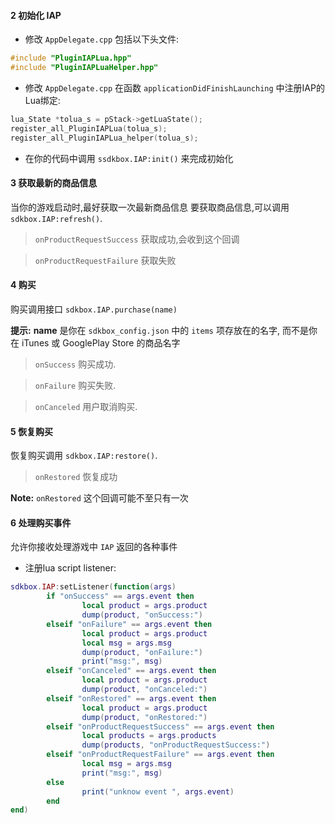 
#### 2 初始化 IAP

* 修改 `AppDelegate.cpp` 包括以下头文件:
```cpp
#include "PluginIAPLua.hpp"
#include "PluginIAPLuaHelper.hpp"
```

* 修改 `AppDelegate.cpp` 在函数 `applicationDidFinishLaunching` 中注册IAP的Lua绑定:
```cpp
lua_State *tolua_s = pStack->getLuaState();
register_all_PluginIAPLua(tolua_s);
register_all_PluginIAPLua_helper(tolua_s);
```

* 在你的代码中调用 `ssdkbox.IAP:init()` 来完成初始化


#### 3 获取最新的商品信息
当你的游戏启动时,最好获取一次最新商品信息
要获取商品信息,可以调用 `sdkbox.IAP:refresh()`.

> `onProductRequestSuccess` 获取成功,会收到这个回调

> `onProductRequestFailure` 获取失败

#### 4 购买
购买调用接口 `sdkbox.IAP.purchase(name)`

__提示:__ __name__ 是你在 `sdkbox_config.json` 中的 `items` 项存放在的名字, 而不是你在 iTunes 或 GooglePlay Store 的商品名字

> `onSuccess` 购买成功.

> `onFailure` 购买失败.

> `onCanceled` 用户取消购买.

#### 5 恢复购买
恢复购买调用 `sdkbox.IAP:restore()`.

> `onRestored` 恢复成功

__Note:__ `onRestored` 这个回调可能不至只有一次

#### 6 处理购买事件
允许你接收处理游戏中 `IAP` 返回的各种事件

* 注册lua script listener:
```lua
sdkbox.IAP:setListener(function(args)
        if "onSuccess" == args.event then
                local product = args.product
                dump(product, "onSuccess:")
        elseif "onFailure" == args.event then
                local product = args.product
                local msg = args.msg
                dump(product, "onFailure:")
                print("msg:", msg)
        elseif "onCanceled" == args.event then
                local product = args.product
                dump(product, "onCanceled:")
        elseif "onRestored" == args.event then
                local product = args.product
                dump(product, "onRestored:")
        elseif "onProductRequestSuccess" == args.event then
                local products = args.products
                dump(products, "onProductRequestSuccess:")
        elseif "onProductRequestFailure" == args.event then
                local msg = args.msg
                print("msg:", msg)
        else
                print("unknow event ", args.event)
        end
end)
```
